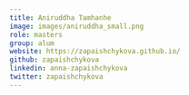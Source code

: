 ```yaml
---
title: Aniruddha Tamhanhe
image: images/aniruddha_small.png
role: masters
group: alum
website: https://zapaishchykova.github.io/
github: zapaishchykova
linkedin: anna-zapaishchykova
twitter: zapaishchykova
---
```




